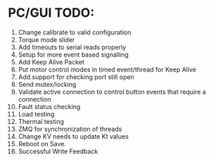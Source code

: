 # PC/GUI TODO:
1.  Change calibrate to valid configuration
2.  Torque mode slider
3.  Add timeouts to serial reads properly
4.  Setup for more event based signalling
5.  Add Keep Alive Packet
6.  Put motor control modes in timed event/thread for Keep Alive
7.  Add support for checking port still open
8.  Send mutex/locking
9.  Validate active connection to control button events that require a connection
10. Fault status checking
11. Load testing
12. Thermal testing
13. ZMQ for synchronization of threads
14. Change KV needs to update Kt values
15. Reboot on Save. 
16. Successful Write Feedback